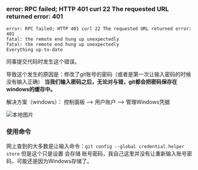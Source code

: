 ### error: RPC failed; HTTP 401 curl 22 The requested URL returned error: 401

```
error: RPC failed; HTTP 401 curl 22 The requested URL returned error: 401
fatal: the remote end hung up unexpectedly
fatal: the remote end hung up unexpectedly
Everything up-to-date
```

同事提交代码时发生这个错误。

导致这个发生的原因是：修改了git账号的密码（或者是第一次让输入密码的时候没有输入正确）
**当我们输入密码之后，无论对与错，git都会把密码保存在windows的缓存中。**

解决方案（windows）：
  控制面板 --> 用户账户 --> 管理Windows凭据

![本地图片](/img/401.png "无问西东")


### 使用命令
网上查到的大多数是让输入命令：`git config --global credential.helper store`
但是这个只是设置 会存储 账号密码，我自己这里并没有让重新输入账号密码，可能还是因为Windows存储了。
